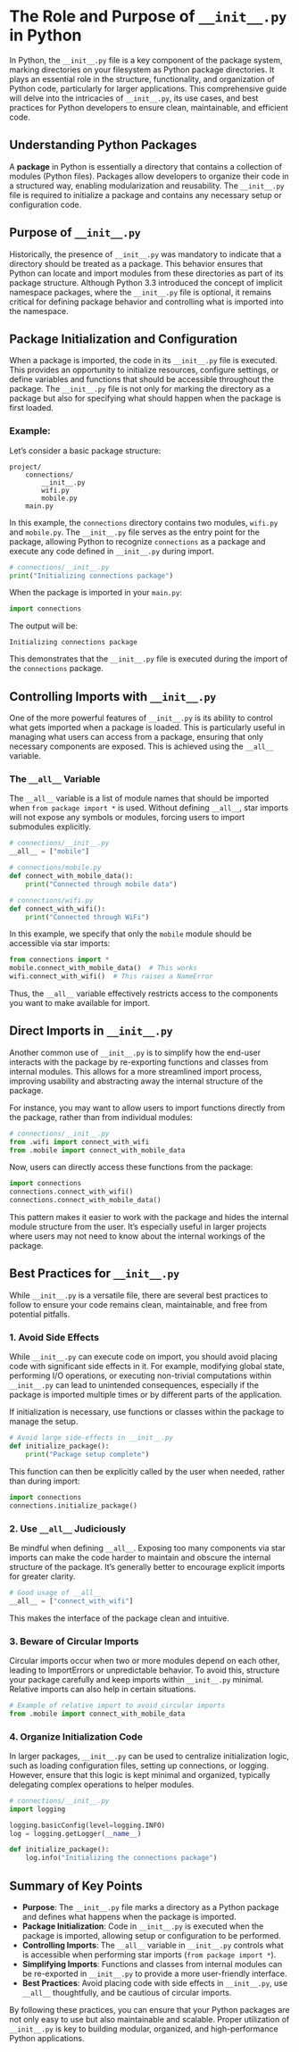 # The Role and Purpose of `__init__.py` in Python

In Python, the `__init__.py` file is a key component of the package system, marking directories on your filesystem as Python package directories. It plays an essential role in the structure, functionality, and organization of Python code, particularly for larger applications. This comprehensive guide will delve into the intricacies of `__init__.py`, its use cases, and best practices for Python developers to ensure clean, maintainable, and efficient code.

## Understanding Python Packages

A **package** in Python is essentially a directory that contains a collection of modules (Python files). Packages allow developers to organize their code in a structured way, enabling modularization and reusability. The `__init__.py` file is required to initialize a package and contains any necessary setup or configuration code.

## Purpose of `__init__.py`

Historically, the presence of `__init__.py` was mandatory to indicate that a directory should be treated as a package. This behavior ensures that Python can locate and import modules from these directories as part of its package structure. Although Python 3.3 introduced the concept of implicit namespace packages, where the `__init__.py` file is optional, it remains critical for defining package behavior and controlling what is imported into the namespace.

## Package Initialization and Configuration

When a package is imported, the code in its `__init__.py` file is executed. This provides an opportunity to initialize resources, configure settings, or define variables and functions that should be accessible throughout the package. The `__init__.py` file is not only for marking the directory as a package but also for specifying what should happen when the package is first loaded.

### Example:
Let’s consider a basic package structure:

```
project/
    connections/
        __init__.py
        wifi.py
        mobile.py
    main.py
```

In this example, the `connections` directory contains two modules, `wifi.py` and `mobile.py`. The `__init__.py` file serves as the entry point for the package, allowing Python to recognize `connections` as a package and execute any code defined in `__init__.py` during import.

```python
# connections/__init__.py
print("Initializing connections package")
```

When the package is imported in your `main.py`:

```python
import connections
```

The output will be:

```
Initializing connections package
```

This demonstrates that the `__init__.py` file is executed during the import of the `connections` package.

## Controlling Imports with `__init__.py`

One of the more powerful features of `__init__.py` is its ability to control what gets imported when a package is loaded. This is particularly useful in managing what users can access from a package, ensuring that only necessary components are exposed. This is achieved using the `__all__` variable.

### The `__all__` Variable

The `__all__` variable is a list of module names that should be imported when `from package import *` is used. Without defining `__all__`, star imports will not expose any symbols or modules, forcing users to import submodules explicitly.

```python
# connections/__init__.py
__all__ = ["mobile"]

# connections/mobile.py
def connect_with_mobile_data():
    print("Connected through mobile data")

# connections/wifi.py
def connect_with_wifi():
    print("Connected through WiFi")
```

In this example, we specify that only the `mobile` module should be accessible via star imports:

```python
from connections import *
mobile.connect_with_mobile_data()  # This works
wifi.connect_with_wifi()  # This raises a NameError
```

Thus, the `__all__` variable effectively restricts access to the components you want to make available for import.

## Direct Imports in `__init__.py`

Another common use of `__init__.py` is to simplify how the end-user interacts with the package by re-exporting functions and classes from internal modules. This allows for a more streamlined import process, improving usability and abstracting away the internal structure of the package.

For instance, you may want to allow users to import functions directly from the package, rather than from individual modules:

```python
# connections/__init__.py
from .wifi import connect_with_wifi
from .mobile import connect_with_mobile_data
```

Now, users can directly access these functions from the package:

```python
import connections
connections.connect_with_wifi()
connections.connect_with_mobile_data()
```

This pattern makes it easier to work with the package and hides the internal module structure from the user. It’s especially useful in larger projects where users may not need to know about the internal workings of the package.

## Best Practices for `__init__.py`

While `__init__.py` is a versatile file, there are several best practices to follow to ensure your code remains clean, maintainable, and free from potential pitfalls.

### 1. Avoid Side Effects
While `__init__.py` can execute code on import, you should avoid placing code with significant side effects in it. For example, modifying global state, performing I/O operations, or executing non-trivial computations within `__init__.py` can lead to unintended consequences, especially if the package is imported multiple times or by different parts of the application.

If initialization is necessary, use functions or classes within the package to manage the setup.

```python
# Avoid large side-effects in __init__.py
def initialize_package():
    print("Package setup complete")
```

This function can then be explicitly called by the user when needed, rather than during import:

```python
import connections
connections.initialize_package()
```

### 2. Use `__all__` Judiciously
Be mindful when defining `__all__`. Exposing too many components via star imports can make the code harder to maintain and obscure the internal structure of the package. It’s generally better to encourage explicit imports for greater clarity.

```python
# Good usage of __all__
__all__ = ["connect_with_wifi"]
```

This makes the interface of the package clean and intuitive.

### 3. Beware of Circular Imports
Circular imports occur when two or more modules depend on each other, leading to ImportErrors or unpredictable behavior. To avoid this, structure your package carefully and keep imports within `__init__.py` minimal. Relative imports can also help in certain situations.

```python
# Example of relative import to avoid circular imports
from .mobile import connect_with_mobile_data
```

### 4. Organize Initialization Code
In larger packages, `__init__.py` can be used to centralize initialization logic, such as loading configuration files, setting up connections, or logging. However, ensure that this logic is kept minimal and organized, typically delegating complex operations to helper modules.

```python
# connections/__init__.py
import logging

logging.basicConfig(level=logging.INFO)
log = logging.getLogger(__name__)

def initialize_package():
    log.info("Initializing the connections package")
```

## Summary of Key Points

- **Purpose**: The `__init__.py` file marks a directory as a Python package and defines what happens when the package is imported.
- **Package Initialization**: Code in `__init__.py` is executed when the package is imported, allowing setup or configuration to be performed.
- **Controlling Imports**: The `__all__` variable in `__init__.py` controls what is accessible when performing star imports (`from package import *`).
- **Simplifying Imports**: Functions and classes from internal modules can be re-exported in `__init__.py` to provide a more user-friendly interface.
- **Best Practices**: Avoid placing code with side effects in `__init__.py`, use `__all__` thoughtfully, and be cautious of circular imports.

By following these practices, you can ensure that your Python packages are not only easy to use but also maintainable and scalable. Proper utilization of `__init__.py` is key to building modular, organized, and high-performance Python applications.
